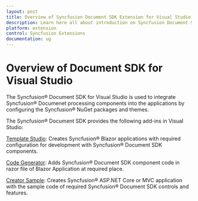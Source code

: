 ```yaml
---
layout: post
title: Overview of Syncfusion Document SDK Extension for Visual Studio | Syncfusion
description: Learn here all about introduction on Syncfusion Document SDK for Visual Studio which made integration ease.
platform: extension
control: Syncfusion Extensions
documentation: ug
---
```


# Overview of Document SDK for Visual Studio

The Syncfusion® Document SDK for Visual Studio is used to integrate Syncfusion® Documenet processing components into the applications by configuring the Syncfusion® NuGet packages and themes.

The Syncfusion® Document SDK provides the following add-ins in Visual Studio:

[Template Studio](template-studio): Creates Syncfusion® Blazor applications with required configuration for development with Syncfusion® Document SDK components.

[Code Generator](code-generator): Adds Syncfusion® Document SDK component code in razor file of Blazor Application at required place.

[Creator Sample](sample-creator): Creates Syncfusion® ASP.NET Core or MVC application with the sample code of required Syncfusion® Document SDK controls and features.